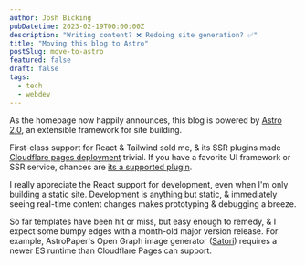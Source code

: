 ```yaml
---
author: Josh Bicking
pubDatetime: 2023-02-19T00:00:00Z
description: "Writing content? ❌ Redoing site generation? ✅"
title: "Moving this blog to Astro"
postSlug: move-to-astro
featured: false
draft: false
tags:
  - tech
  - webdev
---
```


As the homepage now happily announces, this blog is powered by [Astro 2.0](https://astro.build/), an extensible framework for site building.

First-class support for React & Tailwind sold me, & its SSR plugins made [Cloudflare pages deployment](https://developers.cloudflare.com/pages/framework-guides/astro/) trivial. If you have a favorite UI framework or SSR service, chances are [its a supported plugin](https://docs.astro.build/en/guides/integrations-guide/).

I really appreciate the React support for development, even when I'm only building a static site. Development is anything but static, & immediately seeing real-time content changes makes prototyping & debugging a breeze.

So far templates have been hit or miss, but easy enough to remedy, & I expect some bumpy edges with a month-old major version release. For example, AstroPaper's Open Graph image generator ([Satori](https://github.com/vercel/satori)) requires a newer ES runtime than Cloudflare Pages can support.
